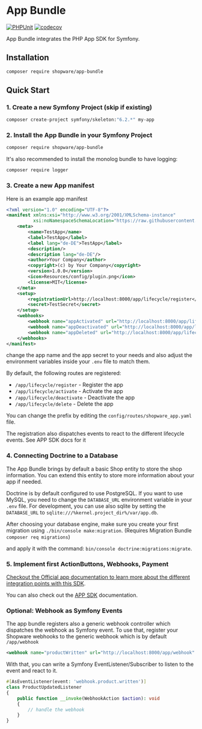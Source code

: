 # App Bundle

[![PHPUnit](https://github.com/shopware/app-bundle-symfony/actions/workflows/phpunit.yml/badge.svg)](https://github.com/shopware/app-bundle-symfony/actions/workflows/phpunit.yml)
[![codecov](https://codecov.io/gh/shopware/app-bundle-symfony/branch/main/graph/badge.svg?token=B86495IQGY)](https://codecov.io/gh/shopware/app-bundle-symfony)


App Bundle integrates the PHP App SDK for Symfony.

## Installation

```bash
composer require shopware/app-bundle
```

## Quick Start

### 1. Create a new Symfony Project (skip if existing)

```bash
composer create-project symfony/skeleton:"6.2.*" my-app
```

### 2. Install the App Bundle in your Symfony Project

```bash
composer require shopware/app-bundle
```

It's also recommended to install the monolog bundle to have logging:

```bash
composer require logger
```

### 3. Create a new App manifest

Here is an example app manifest

```xml
<?xml version="1.0" encoding="UTF-8"?>
<manifest xmlns:xsi="http://www.w3.org/2001/XMLSchema-instance"
          xsi:noNamespaceSchemaLocation="https://raw.githubusercontent.com/shopware/platform/trunk/src/Core/Framework/App/Manifest/Schema/manifest-2.0.xsd">
    <meta>
        <name>TestApp</name>
        <label>TestApp</label>
        <label lang="de-DE">TestApp</label>
        <description/>
        <description lang="de-DE"/>
        <author>Your Company</author>
        <copyright>(c) by Your Company</copyright>
        <version>1.0.0</version>
        <icon>Resources/config/plugin.png</icon>
        <license>MIT</license>
    </meta>
    <setup>
        <registrationUrl>http://localhost:8000/app/lifecycle/register</registrationUrl>
        <secret>TestSecret</secret>
    </setup>
    <webhooks>
        <webhook name="appActivated" url="http://localhost:8000/app/lifecycle/activate" event="app.activated"/>
        <webhook name="appDeactivated" url="http://localhost:8000/app/lifecycle/deactivate" event="app.deactivated"/>
        <webhook name="appDeleted" url="http://localhost:8000/app/lifecycle/delete" event="app.deleted"/>
    </webhooks>
</manifest>
```

change the app name and the app secret to your needs
and also adjust the environment variables inside your `.env` file to match them.

By default, the following routes are registered:

- `/app/lifecycle/register` - Register the app
- `/app/lifecycle/activate` - Activate the app
- `/app/lifecycle/deactivate` - Deactivate the app
- `/app/lifecycle/delete` - Delete the app

You can change the prefix by editing the `config/routes/shopware_app.yaml` file.

The registration also dispatches events to react to the different lifecycle events. See APP SDK docs for it

### 4. Connecting Doctrine to a Database

The App Bundle brings by default a basic Shop entity to store the shop information.
You can extend this entity to store more information about your app if needed.

Doctrine is by default configured to use PostgreSQL. If you want to use MySQL, you need to change the `DATABASE_URL` environment variable in your `.env` file.
For development, you can use also sqlite by setting the `DATABASE_URL` to `sqlite:///%kernel.project_dir%/var/app.db`.

After choosing your database engine, make sure you create your first migration using `./bin/console make:migration`.
(Requires Migration Bundle `composer req migrations`)

and apply it with the command: `bin/console doctrine:migrations:migrate`.

### 5. Implement first ActionButtons, Webhooks, Payment

[Checkout the Official app documentation to learn more about the different integration points with this SDK](https://developer.shopware.com/docs/guides/plugins/apps).

You can also check out the [APP SDK](https://github.com/shopware/app-php-sdk) documentation.

### Optional: Webhook as Symfony Events

The app bundle registers also a generic webhook controller which dispatches the webhook as Symfony event. 
To use that, register your Shopware webhooks to the generic webhook which is by default `/app/webhook`
```xml
<webhook name="productWritten" url="http://localhost:8000/app/webhook" event="product.written"/>
```

With that, you can write a Symfony EventListener/Subscriber to listen to the event and react to it.

```php
#[AsEventListener(event: 'webhook.product.written')]
class ProductUpdatedListener
{
    public function __invoke(WebhookAction $action): void
    {
        // handle the webhook
    }
}
```
